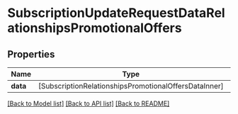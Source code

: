 # SubscriptionUpdateRequestDataRelationshipsPromotionalOffers

## Properties
Name | Type | Description | Notes
------------ | ------------- | ------------- | -------------
**data** | [SubscriptionRelationshipsPromotionalOffersDataInner] |  | [optional] 

[[Back to Model list]](../README.md#documentation-for-models) [[Back to API list]](../README.md#documentation-for-api-endpoints) [[Back to README]](../README.md)


